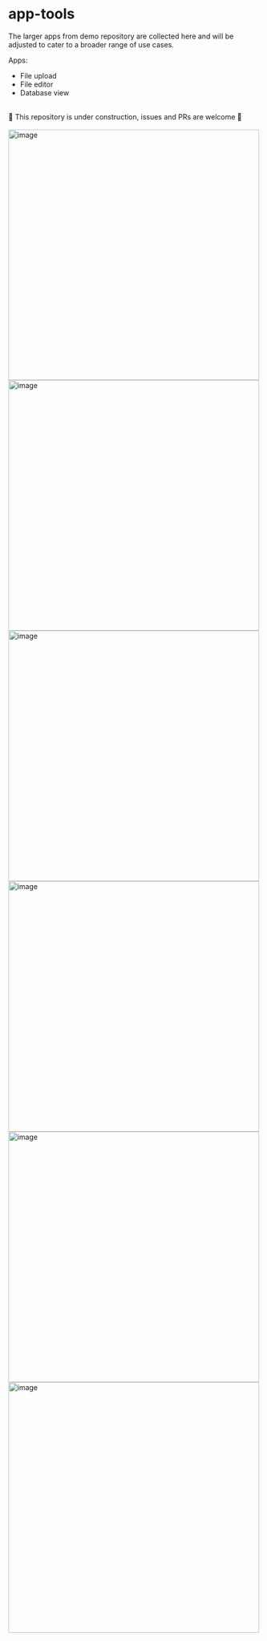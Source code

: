 # app-tools
The larger apps from demo repository are collected here and will be adjusted to cater to a broader range of use cases. <br>

Apps:
* File upload
* File editor
* Database view

<br>
🚧 This repository is under construction, issues and PRs are welcome 🚧 <br>
<br>

<img width="500" alt="image" src="https://github.com/abap2UI5/app-tools/assets/102328295/bc176b4f-ce4a-46d9-8ed0-250054e0f3e5">
<br>
<img width="500" alt="image" src="https://github.com/abap2UI5/app-tools/assets/102328295/fe9df57f-1df3-4830-8a9b-2cef56ea9474">
<br>
<img width="500" alt="image" src="https://github.com/abap2UI5/app-tools/assets/102328295/41eb2bb7-8a3e-46d0-9938-712b6364baaa">
<br>
<img width="500" alt="image" src="https://github.com/abap2UI5/app-tools/assets/102328295/63b57853-e520-4f62-aeea-c972c9a34d7c">
<br>
<img width="500" alt="image" src="https://github.com/abap2UI5/app-tools/assets/102328295/60d980c4-720f-4f58-a96f-f6c4998ca464">
<br>
<img width="500" alt="image" src="https://github.com/abap2UI5/app-tools/assets/102328295/ef8d4dcd-6e25-4d7b-bb1b-17b1fa5738d9">
